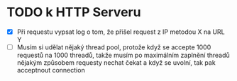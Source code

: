 # TODO k HTTP Serveru

- [X] Při requestu vypsat log o tom, že přišel request z IP metodou X na URL Y
- [ ] Musím si udělat nějaký thread pool, protože když se accepte 1000 requestů na 1000 threadů, takže musím po maximálním zaplnění threadů nějakým způsobem requesty nechat čekat a když se uvolní, tak pak acceptnout connection
